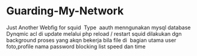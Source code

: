 # Guarding-My-Network
Just Another Webfig for squid
 Type  aauth menngunakan mysql database 
 Dynqmic acl di update melalui php 
 reload / restart squid dilakukan dgn background proses yang akqn bekerja bila file di 
  bagian utama user foto,profile nama password blocking list speed dan time 
  
  
  
